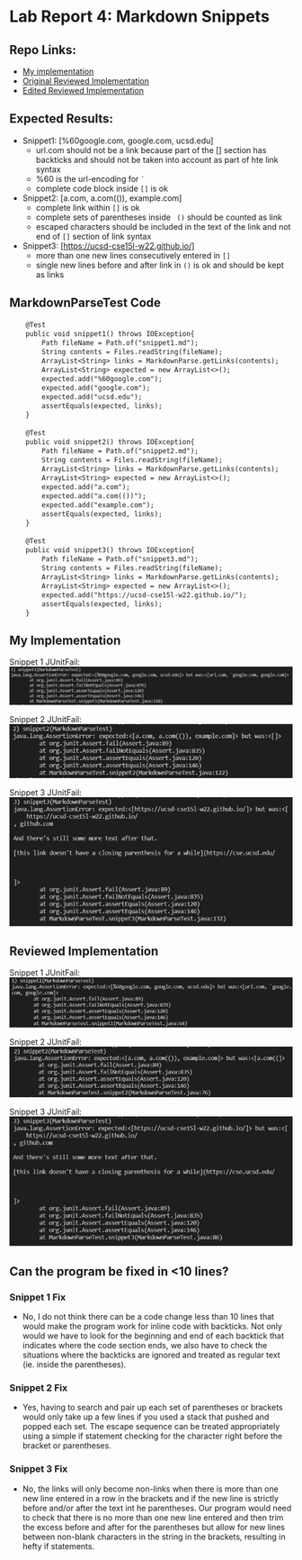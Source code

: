 # **Lab Report 4: Markdown Snippets**

## Repo Links:
- [My implementation](https://github.com/CatherineGu16/CSE15L-RoseateSpoonbill.git)
- [Original Reviewed Implementation](https://github.com/Shree-G/markdown-parse.git)
- [Edited Reviewed Implementation](https://github.com/CatherineGu16/NubianGoatMarkdownParse.git)

## Expected Results:
- Snippet1: [%60google.com, google.com, ucsd.edu]
    - url.com should not be a link because part of the [] section has backticks and should not be taken into account as part of hte link syntax
    - %60 is the url-encoding for `` ` ``
    - complete code block inside `` [] `` is ok
- Snippet2: [a.com, a.com(()), example.com]
    - complete link within `` [] `` is ok
    - complete sets of parentheses inside ``  () `` should be counted as link
    - escaped characters should be included in the text of the link and not end of `` [] `` section of link syntax
- Snippet3: [https://ucsd-cse15l-w22.github.io/]
    - more than one new lines consecutively entered in `` [] ``
    - single new lines before and after link in `` () `` is ok and should be kept as links

## MarkdownParseTest Code
```
    @Test
    public void snippet1() throws IOException{
        Path fileName = Path.of("snippet1.md");
	    String contents = Files.readString(fileName);
        ArrayList<String> links = MarkdownParse.getLinks(contents);
        ArrayList<String> expected = new ArrayList<>();
        expected.add("%60google.com");
        expected.add("google.com");
        expected.add("ucsd.edu");
        assertEquals(expected, links);
    }

    @Test
    public void snippet2() throws IOException{
        Path fileName = Path.of("snippet2.md");
	    String contents = Files.readString(fileName);
        ArrayList<String> links = MarkdownParse.getLinks(contents);
        ArrayList<String> expected = new ArrayList<>();
        expected.add("a.com");
        expected.add("a.com(())");
        expected.add("example.com");
        assertEquals(expected, links);
    }

    @Test
    public void snippet3() throws IOException{
        Path fileName = Path.of("snippet3.md");
	    String contents = Files.readString(fileName);
        ArrayList<String> links = MarkdownParse.getLinks(contents);
        ArrayList<String> expected = new ArrayList<>();
        expected.add("https://ucsd-cse15l-w22.github.io/");
        assertEquals(expected, links);
    }
```
## My Implementation
Snippet 1 JUnitFail: <br />
![snippet1](photos\snippet1_JUnitFail.PNG)
<br />

Snippet 2 JUnitFail: <br />
![snippet2](photos\snippet2_JUnitFail.PNG)
<br />

Snippet 3 JUnitFail: <br />
![snippet3](photos\snippet3_JUnitFail.PNG)
<br />

## Reviewed Implementation
Snippet 1 JUnitFail: <br />
![snippet1](photos\Rsnippet1_JUnitFail.PNG)
<br />

Snippet 2 JUnitFail: <br />
![snippet2](photos\Rsnippet2_JUnitFail.PNG)
<br />

Snippet 3 JUnitFail: <br />
![snippet3](photos\Rsnippet3_JUnitFail.PNG)
<br />

## Can the program be fixed in <10 lines?
### Snippet 1 Fix
- No, I do not think there can be a code change less than 10 lines that would make the program work for inline code with backticks. Not only would we have to look for the beginning and end of each backtick that indicates where the code section ends, we also have to check the situations where the backticks are ignored and treated as regular text (ie. inside the parentheses).

### Snippet 2 Fix
- Yes, having to search and pair up each set of parentheses or brackets would only take up a few lines if you used a stack that pushed and popped each set. The escape sequence can be treated appropriately using a simple if statement checking for the character right before the bracket or parentheses.

### Snippet 3 Fix
- No, the links will only become non-links when there is more than one new line entered in a row in the brackets and if the new line is strictly before and/or after the text int he parentheses. Our program would need to check that there is no more than one new line entered and then trim the excess before and after for the parentheses but allow for new lines between non-blank characters in the string in the brackets, resulting in hefty if statements.